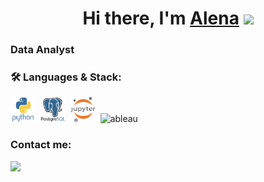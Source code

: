 <h1 align="center">Hi there, I'm <a href="https://daniilshat.ru/" target="_blank">Alena</a> 
<img src="https://github.com/blackcater/blackcater/raw/main/images/Hi.gif" height="32"/></h1>

### Data Analyst

### :hammer_and_wrench: Languages & Stack:
<div>
<img src="https://github.com/devicons/devicon/blob/master/icons/python/python-original-wordmark.svg" title="Python" alt="Python" width="40" height="40"/>&nbsp;
<img src="https://github.com/devicons/devicon/blob/master/icons/postgresql/postgresql-original-wordmark.svg" title="PostgreSql" alt="PostgreSql" width="40" height="40"/>&nbsp;
<img src="https://github.com/devicons/devicon/blob/master/icons/jupyter/jupyter-original-wordmark.svg" title="Jupyter" alt="Jupyter" width="40" height="40"/>&nbsp;
<img src="https://camo.githubusercontent.com/1b1a1740cefbf2af3fa3573461dfaa66f314a9c10671d00293060d455e1659a3/68747470733a2f2f696d672e736869656c64732e696f2f62616467652f5461626c6561752d4539373632373f7374796c653d666f722d7468652d6261646765266c6f676f3d5461626c656175266c6f676f436f6c6f723d7768697465" title="Tableau" alt="ableau" width="100" height="40"/>
</div>

### Contact me:
<div id="badges">
  <a href="https://t.me/alena_zharikhina">
    <img src="https://img.shields.io/badge/Telegram-blue?logo=telegram&logoColor=white&style=for-the-badge"/>
  </a>
</div>
<!--
**alenazharikhina/alenazharikhina** is a ✨ _special_ ✨ repository because its `README.md` (this file) appears on your GitHub profile.

Here are some ideas to get you started:

- 🔭 I’m currently working on ...
- 🌱 I’m currently learning ...
- 👯 I’m looking to collaborate on ...
- 🤔 I’m looking for help with ...
- 💬 Ask me about ...
- 📫 How to reach me: ...
- 😄 Pronouns: ...
- ⚡ Fun fact: ...
-->
